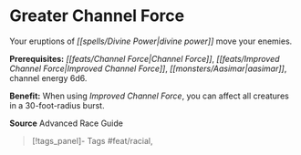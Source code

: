 ﻿---
cssclass: [feats]

---
# Greater Channel Force

Your eruptions of _[[spells/Divine Power|divine power]]_ move your enemies.

**Prerequisites:** _[[feats/Channel Force|Channel Force]]_, _[[feats/Improved Channel Force|Improved Channel Force]]_, _[[monsters/Aasimar|aasimar]]_, channel energy 6d6.

**Benefit:** When using _Improved Channel Force_, you can affect all creatures in a 30-foot-radius burst.

**Source** Advanced Race Guide
>[!tags_panel]- Tags
> #feat/racial, 
